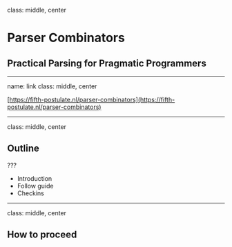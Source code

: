 class: middle, center

# Parser Combinators
## Practical Parsing for Pragmatic Programmers

---
name: link
class: middle, center

[https://fifth-postulate.nl/parser-combinators](https://fifth-postulate.nl/parser-combinators)

---
class: middle, center

## Outline

???

* Introduction
* Follow guide
* Checkins

---
class: middle, center

## How to proceed